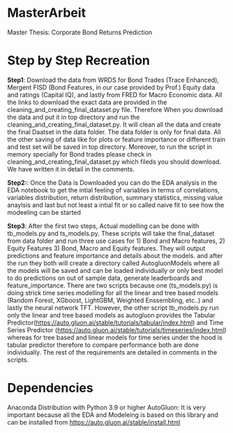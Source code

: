 # MasterArbeit
Master Thesis: Corporate Bond Returns Prediction
# Step by Step Recreation
**Step1**: Download the data from WRDS for Bond Trades (Trace Enhanced), Mergent FISD (Bond Features, in our case provided by Prof.) Equity data and ratings (Capital IQ), and lastly from FRED for Macro Economic data. All the links to download the exact data are provided in the cleaning_and_creating_final_dataset.py file. Therefore When you download the data and put it in top directory and run the cleaning_and_creating_final_dataset.py. It will clean all the data and create the final Daatset in the data folder. The data folder is only for final data. All the other saving of data like for plots or feature importance or different train and test set will be saved in top directory. Moreover, to run the script in memory specially for Bond trades please check in cleaning_and_creating_final_dataset.py which fileds you should download. We have written it in detail in the comments.

**Step2:**: Once the Data is Downloaded you can do the EDA analysis in the EDA notebook to get the intial feeling of variables in terms of correlations, variables distribution, return distribution, summary statistics,  missing value anaylsis and last but not least a intial fit or so called naive fit to see how the modeeling can be started

**Step3**: After the first two steps, Actual modelling can be done with tb_models.py and ts_models.py. These scripts will take the final_dataset from data folder and run three use cases for 1) Bond and Macro features, 2) Equity Features 3) Bond, Macro and Equity features.  They will output predictions and feature importance and details about the models. and after the run they both will create a directory called AutogluonModels where all the models will be saved and can be loaded individually or only best model to do predictions on out of sample data, generate leaderboards and feature_importance. There are two scripts because one (ts_models.py) is doing strick time series modelling for all the linear and tree based models (Random Forest, XGboost, LightGBM, Weighted Enssembling, etc..) and lastly the neural network TFT. However, the other script tb_models.py run only the linear and tree based models as autogluon provides the Tabular  Predictor(https://auto.gluon.ai/stable/tutorials/tabular/index.html) and Time Series Predictor (https://auto.gluon.ai/stable/tutorials/timeseries/index.html) whereas for tree based and linear models for time series under the hood is tabular predictor therefore to compare performance both are done individually. The rest of the requirements are detailed in comments in the scripts.

# Dependencies
Anaconda Distribution with Python 3.9 or higher 
AutoGluon: It is very important because all the EDA and Modeleing is based on this library and can be installed from https://auto.gluon.ai/stable/install.html
